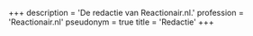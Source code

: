 +++
description = 'De redactie van Reactionair.nl.'
profession = 'Reactionair.nl'
pseudonym = true
title = 'Redactie'
+++
